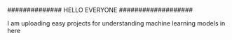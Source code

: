 ############## HELLO EVERYONE ################### 



I am uploading easy projects for understanding machine learning models in here
